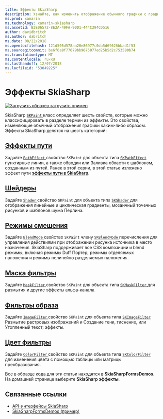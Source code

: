 ```yaml
---
title: Эффекты SkiaSharp
description: Узнайте, как изменить отображение обычного графики с градиентом, мозаичное заполнение для точечных рисунков, режимы смешения, размытия и другие эффекты.
ms.prod: xamarin
ms.technology: xamarin-skiasharp
ms.assetid: B3E06572-8E2A-49FA-90D1-444C394CD516
author: davidbritch
ms.author: dabritch
ms.date: 08/22/2018
ms.openlocfilehash: 121d505d578aa20e86977c0da5d69626bbad1f53
ms.sourcegitcommit: be6f6a8f77679bb9675077ed25b5d2c753580b74
ms.translationtype: MT
ms.contentlocale: ru-RU
ms.lasthandoff: 12/07/2018
ms.locfileid: "53049225"
---
```

# <a name="skiasharp-effects"></a>Эффекты SkiaSharp

[![Загрузить образец](~/media/shared/download.png) загрузить пример](https://developer.xamarin.com/samples/xamarin-forms/SkiaSharpForms/Demos/)

SkiaSharp [ `SKPaint` ](xref:SkiaSharp.SKPaint) класс определяет шесть свойств, которые можно классифицировать в разделе термин из _эффекты_. Это свойства, изменяющие обычный отображения графики каким-либо образом. Эффекты SkiaSharp делятся на шесть категорий:

## <a name="path-effectscurveseffectsmd"></a>[Эффекты пути](../curves/effects.md)

Задайте [ `PathEffect` ](xref:SkiaSharp.SKPaint.PathEffect) свойство `SKPaint` для объекта типа [ `SKPathEffect` ](xref:SkiaSharp.SKPathEffect) пунктирные линии, а также обводки или Заливка области с шаблоном, созданным из путей. Ранее в этой серии, в этой статье изложено эффект пути [ **эффекты пути в SkiaSharp**](../curves/effects.md).

## <a name="shadersshadersindexmd"></a>[Шейдеры](shaders/index.md)

Задайте [ `Shader` ](xref:SkiaSharp.SKPaint.Shader) свойство `SKPaint` для объекта типа [ `SKShader` ](xref:SkiaSharp.SKShader) для отображения линейные и циклическая градиенты, мозаичный точечных рисунков и шаблонов шума Перлина.

## <a name="blend-modesblend-modesindexmd"></a>[Режимы смешения](blend-modes/index.md)

Задайте [ `BlendMode` ](xref:SkiaSharp.SKPaint.BlendMode) свойство `SKPaint` члену [ `SKBlendMode` ](xref:SkiaSharp.SKBlendMode) перечисления для управления действиями при отображении рисунка источника в место назначения. SkiaSharp поддерживает все CSS композиции и blend режимы, включая режимы Duff Портер, режимы отделяемых наложения и режимы нелинейно разделяемых наложения.

## <a name="mask-filtersmask-filtersmd"></a>[Маска фильтры](mask-filters.md)

Задайте [ `MaskFilter` ](xref:SkiaSharp.SKPaint.MaskFilter) свойство `SKPaint` для объекта типа [ `SKMaskFilter` ](xref:SkiaSharp.SKMaskFilter) для размытия и другие эффекты альфа-канала.

## <a name="image-filtersimage-filtersmd"></a>[Фильтры образа](image-filters.md)

Задайте [ `ImageFilter` ](xref:SkiaSharp.SKPaint.ImageFilter) свойство `SKPaint` для объекта типа [ `SKImageFilter` ](xref:SkiaSharp.SKImageFilter) Размытие растровых изображений и Создание тени, тиснение, или Утопленный текст; эффекты.

## <a name="color-filterscolor-filtersmd"></a>[Цвет фильтры](color-filters.md)

Задайте [ `ColorFilter` ](xref:SkiaSharp.SKPaint.ColorFilter) свойство `SKPaint` для объекта типа [ `SKColorFilter` ](xref:SkiaSharp.SKColorFilter) для изменения цвета с помощью таблицы или матрицы преобразования.

Все в образце кода для эти статьи находятся в [ **SkiaSharpFormsDemos**](https://developer.xamarin.com/samples/xamarin-forms/SkiaSharpForms/Demos/). На домашней странице выберите **SkiaSharp эффекты**.

## <a name="related-links"></a>Связанные ссылки

- [API-интерфейсы SkiaSharp](https://docs.microsoft.com/dotnet/api/skiasharp)
- [SkiaSharpFormsDemos (пример)](https://developer.xamarin.com/samples/xamarin-forms/SkiaSharpForms/Demos/)
